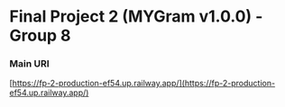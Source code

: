 # Final Project 2 (MYGram v1.0.0) - Group 8

### Main URI

[https://fp-2-production-ef54.up.railway.app/](https://fp-2-production-ef54.up.railway.app/)
